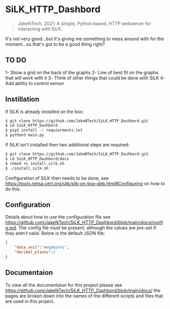 # SiLK_HTTP_Dashbord
> JakeNTech, 2021; A simple, Python based, HTTP webserver for interacting with SiLK.

It's not very good...but it's giving me something to mess around with for the moment...so that's got to be a good thing right?
## TO DO
1- Show a grid on the back of the graphs
2- Line of best fit on the graphs that will work with it
3- Think of other things that could be done with SiLK
4- Add ability to control sensor
## Instillation
If SiLK is already installed on the box:
```bash
$ git clone https://github.com/JakeNTech/SiLK_HTTP_Dashbord.git
$ cd SiLK_HTTP_Dashbord
$ pip3 install -r requierments.txt
$ python3 main.py
```
If SiLK isn't installed then two additional steps are required:
```bash
$ git clone https://github.com/JakeNTech/SiLK_HTTP_Dashbord.git
$ cd SiLK_HTTP_Dashbord/docs
$ chmod +x install_silk.sh
$ ./install_silk.sh
```
Configuration of SiLK then needs to be done, see <https://tools.netsa.cert.org/silk/silk-on-box-deb.html#Configuring> on how to do this.

## Configuration
Details about how to use the configuration file see <https://github.com/JakeNTech/SiLK_HTTP_Dashbord/blob/main/docs/config.md>. The config file must be present, although the values are pre-set if they aren't valid. Below is the default JSON file:
```JSON
{
	"data_unit":"megabytes",
	"decimal_places":2
}
```
## Documentaion
To view all the documentaion for this project please see <https://github.com/JakeNTech/SiLK_HTTP_Dashbord/blob/main/docs/> the pages are broken down into the names of the different scripts and files that are used in this project.